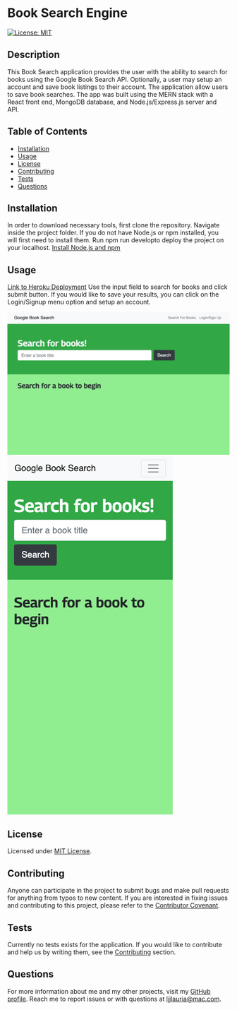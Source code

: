 # Book Search Engine
  [![License: MIT](https://img.shields.io/badge/License-MIT-yellow.svg)](https://opensource.org/licenses/MIT)

  ## Description
  This Book Search application provides the user with the ability to search for books using the Google Book Search API. Optionally, a user may setup an account and save book listings to their account. The application allow users to save book searches. The app was built using the MERN stack with a React front end, MongoDB database, and Node.js/Express.js server and API. 

  ## Table of Contents
  * [Installation](#installation)
  * [Usage](#usage)
  * [License](#license)
  * [Contributing](#contributing)
  * [Tests](#tests)
  * [Questions](#questions)
  
  ## Installation
  In order to download necessary tools, first clone the repository. Navigate inside the project folder. If you do not have Node.js or npm installed, you will first need to install them. Run npm run developto deploy the project on your localhost.
  [Install Node.js and npm](https://docs.npmjs.com/downloading-and-installing-node-js-and-npm)

  ## Usage
  [Link to Heroku Deployment](https://book-search-ll.herokuapp.com/)
  Use the input field to search for books and click submit button. If you would like to save your results, you can click on the Login/Signup menu option and setup an account.

  ![Desktop](client/public/images/desktop.png)
  ![Mobile](client/public/images/mobile.png)

  ## License
  Licensed under [MIT License](https://spdx.org/licenses/MIT.html).

  ## Contributing
  Anyone can participate in the project to submit bugs and make pull requests for anything from typos to new content.
  If you are interested in fixing issues and contributing to this project, please refer to the [Contributor Covenant](https://www.contributor-covenant.org/).

  ## Tests
  Currently no tests exists for the application. 
  If you would like to contribute and help us by writing them, see the [Contributing](#contributing) section.

  ## Questions
  For more information about me and my other projects, visit my [GitHub profile](https://github.com/LindseyJeeJan).
  Reach me to report issues or with questions at [ljjlauria@mac.com](mailto:ljjlauria@mac.com).
